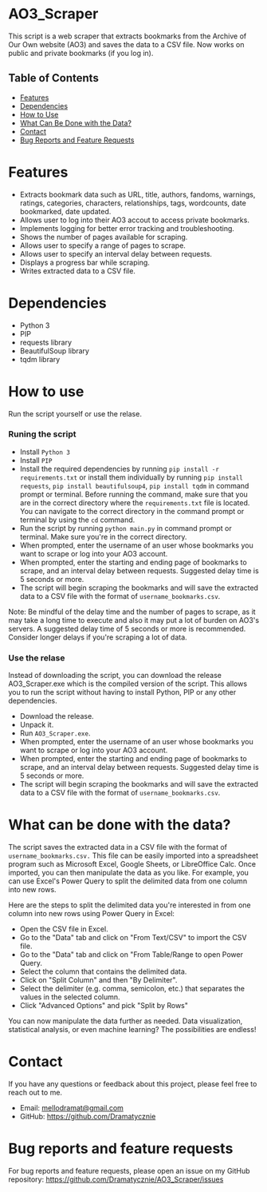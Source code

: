 # AO3_Scraper
This script is a web scraper that extracts bookmarks from the Archive of Our Own website (AO3) and saves the data to a CSV file. Now works on public and private bookmarks (if you log in).

## Table of Contents
- [Features](#features)
- [Dependencies](#dependencies)
- [How to Use](#how-to-use)
- [What Can Be Done with the Data?](#what-can-be-done-with-the-data)
- [Contact](#contact)
- [Bug Reports and Feature Requests](#bug-reports-and-feature-requests)

# Features
- Extracts bookmark data such as URL, title, authors, fandoms, warnings, ratings, categories, characters, relationships, tags, wordcounts, date bookmarked, date updated.
- Allows user to log into their AO3 accout to access private bookmarks.
- Implements logging for better error tracking and troubleshooting.
- Shows the number of pages available for scraping.
- Allows user to specify a range of pages to scrape.
- Allows user to specify an interval delay between requests.
- Displays a progress bar while scraping.
- Writes extracted data to a CSV file.

# Dependencies
- Python 3
- PIP
- requests library
- BeautifulSoup library
- tqdm library

# How to use
Run the script yourself or use the relase.

### Runing the script
- Install `Python 3`
- Install `PIP`
- Install the required dependencies by running `pip install -r requirements.txt` or install them individually by running `pip install requests`, `pip install beautifulsoup4`, `pip install tqdm` in command prompt or terminal. Before running the command, make sure that you are in the correct directory where the `requirements.txt` file is located. You can navigate to the correct directory in the command prompt or terminal by using the `cd` command.
- Run the script by running `python main.py` in command prompt or terminal. Make sure you're in the correct directory.
- When prompted, enter the username of an user whose bookmarks you want to scrape or log into your AO3 account.
- When prompted, enter the starting and ending page of bookmarks to scrape, and an interval delay between requests. Suggested delay time is 5 seconds or more.
- The script will begin scraping the bookmarks and will save the extracted data to a CSV file with the format of `username_bookmarks.csv`.

Note: Be mindful of the delay time and the number of pages to scrape, as it may take a long time to execute and also it may put a lot of burden on AO3's servers. A suggested delay time of 5 seconds or more is recommended. Consider longer delays if you're scraping a lot of data.

### Use the relase
Instead of downloading the script, you can download the release AO3_Scraper.exe which is the compiled version of the script. This allows you to run the script without having to install Python, PIP or any other dependencies.

- Download the release.
- Unpack it.
- Run `AO3_Scraper.exe`.
- When prompted, enter the username of an user whose bookmarks you want to scrape or log into your AO3 account.
- When prompted, enter the starting and ending page of bookmarks to scrape, and an interval delay between requests. Suggested delay time is 5 seconds or more.
- The script will begin scraping the bookmarks and will save the extracted data to a CSV file with the format of `username_bookmarks.csv`.

# What can be done with the data?
The script saves the extracted data in a CSV file with the format of `username_bookmarks.csv.` This file can be easily imported into a spreadsheet program such as Microsoft Excel, Google Sheets, or LibreOffice Calc. Once imported, you can then manipulate the data as you like. For example, you can use Excel's Power Query to split the delimited data from one column into new rows.

Here are the steps to split the delimited data you're interested in from one column into new rows using Power Query in Excel:

- Open the CSV file in Excel.
- Go to the "Data" tab and click on "From Text/CSV" to import the CSV file.
- Go to the "Data" tab and click on "From Table/Range to open Power Query.
- Select the column that contains the delimited data.
- Click on "Split Column" and then "By Delimiter".
- Select the delimiter (e.g. comma, semicolon, etc.) that separates the values in the selected column.
- Click "Advanced Options" and pick "Split by Rows"

You can now manipulate the data further as needed. Data visualization, statistical analysis, or even machine learning? The possibilities are endless!

# Contact
If you have any questions or feedback about this project, please feel free to reach out to me.
- Email: mellodramat@gmail.com
- GitHub: https://github.com/Dramatycznie

# Bug reports and feature requests
For bug reports and feature requests, please open an issue on my GitHub repository: https://github.com/Dramatycznie/AO3_Scraper/issues

